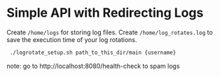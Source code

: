 # Simple API with Redirecting Logs

Create `/home/logs` for storing log files. Create `/home/log_rotates.log` to save the execution time of your log rotations.

```bash
 ./logrotate_setup.sh path_to_this_dir/main {username}
```

note: go to http://localhost:8080/health-check to spam logs
